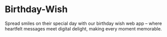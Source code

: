 # Birthday-Wish
Spread smiles on their special day with our birthday wish web app – where heartfelt messages meet digital delight, making every moment memorable.
